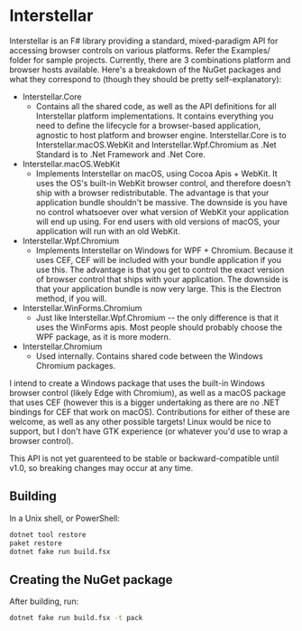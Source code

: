 # Interstellar

Interstellar is an F# library providing a standard, mixed-paradigm API for accessing browser controls on various platforms. Refer the Examples/ folder for sample projects. Currently, there are 3 combinations platform and browser hosts available. Here's a breakdown of the NuGet packages and what they correspond to (though they should be pretty self-explanatory):

- Interstellar.Core
  - Contains all the shared code, as well as the API definitions for all Interstellar platform implementations. It contains everything you need to define the lifecycle for a browser-based application, agnostic to host platform and browser engine. Interstellar.Core is to Interstellar.macOS.WebKit and Interstellar.Wpf.Chromium as .Net Standard is to .Net Framework and .Net Core.
- Interstellar.macOS.WebKit
  - Implements Interstellar on macOS, using Cocoa Apis + WebKit. It uses the OS's built-in WebKit browser control, and therefore doesn't ship with a browser redistributable. The advantage is that your application bundle shouldn't be massive. The downside is you have no control whatsoever over what version of WebKit your application will end up using. For end users with old versions of macOS, your application will run with an old WebKit.
- Interstellar.Wpf.Chromium
  - Implements Interstellar on Windows for WPF + Chromium. Because it uses CEF, CEF will be included with your bundle application if you use this. The advantage is that you get to control the exact version of browser control that ships with your application. The downside is that your application bundle is now very large. This is the Electron method, if you will.
- Interstellar.WinForms.Chromium
  - Just like Interstellar.Wpf.Chromium -- the only difference is that it uses the WinForms apis. Most people should probably choose the WPF package, as it is more modern.
- Interstellar.Chromium
  - Used internally. Contains shared code between the Windows Chromium packages.

I intend to create a Windows package that uses the built-in Windows browser control (likely Edge with Chromium), as well as a macOS package that uses CEF (however this is a bigger undertaking as there are no .NET bindings for CEF that work on macOS). Contributions for either of these are welcome, as well as any other possible targets! Linux would be nice to support, but I don't have GTK experience (or whatever you'd use to wrap a browser control).

This API is not yet guarenteed to be stable or backward-compatible until v1.0, so breaking changes may occur at any time.

## Building

In a Unix shell, or PowerShell:

```bash
dotnet tool restore
paket restore
dotnet fake run build.fsx
```

## Creating the NuGet package

After building, run:

```bash
dotnet fake run build.fsx -t pack
```
